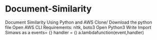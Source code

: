 # Document-Similarity
Document Similarity Using Python and AWS
Clone/ Download the python file
Open AWS CLI
Requirements:
nltk, boto3
Open Python3
Write
Import Simaws as a
events= {}
handler = ()
a.lambdafunction(event,handler)

